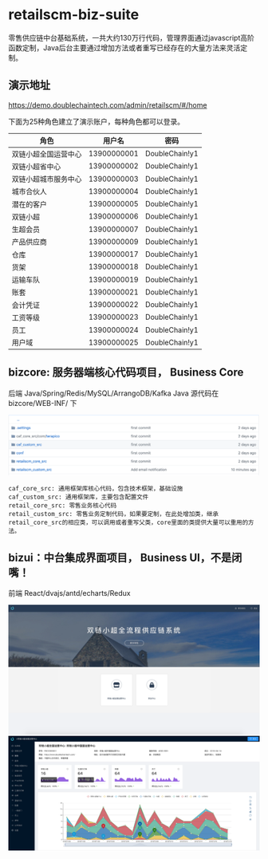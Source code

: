 # retailscm-biz-suite
零售供应链中台基础系统，一共大约130万行代码，管理界面通过javascript高阶函数定制，Java后台主要通过增加方法或者重写已经存在的大量方法来灵活定制。


## 演示地址

https://demo.doublechaintech.com/admin/retailscm/#/home

下面为25种角色建立了演示账户，每种角色都可以登录。

| 角色        | 用户名                            | 密码                                |
| ------------- |:-------------------------------------------:|:-----------------------------------------:|
|双链小超全国运营中心|13900000001|DoubleChain!y1|
|双链小超省中心|13900000002|DoubleChain!y1|
|双链小超城市服务中心|13900000003|DoubleChain!y1|
|城市合伙人|13900000004|DoubleChain!y1|
|潜在的客户|13900000005|DoubleChain!y1|
|双链小超|13900000006|DoubleChain!y1|
|生超会员|13900000007|DoubleChain!y1|
|产品供应商|13900000009|DoubleChain!y1|
|仓库|13900000017|DoubleChain!y1|
|货架|13900000018|DoubleChain!y1|
|运输车队|13900000019|DoubleChain!y1|
|账套|13900000021|DoubleChain!y1|
|会计凭证|13900000022|DoubleChain!y1|
|工资等级|13900000023|DoubleChain!y1|
|员工|13900000024|DoubleChain!y1|
|用户域|13900000025|DoubleChain!y1|


## bizcore: 服务器端核心代码项目， Business Core

后端 Java/Spring/Redis/MySQL/ArrangoDB/Kafka
Java 源代码在bizcore/WEB-INF/ 下


![ScreenShot](/doc/backend.png)
````
caf_core_src: 通用框架库核心代码，包含技术框架，基础设施
caf_custom_src: 通用框架库，主要包含配置文件
retail_core_src: 零售业务核心代码
retail_custom_src: 零售业务定制代码，如果要定制，在此处增加类，继承retail_core_src的相应类，可以调用或者重写父类，core里面的类提供大量可以重用的方法。
````

## bizui：中台集成界面项目， Business UI，不是闭嘴！
前端 React/dvajs/antd/echarts/Redux


![ScreenShot](/doc/homescreen.png)
![ScreenShot](/doc/rootapp.png)

